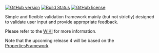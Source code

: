 [![GitHub version](http://github-release-version.herokuapp.com/github/padrig64/ValidationFramework/release.svg?style=flat)](https://github.com/padrig64/ValidationFramework/releases/latest)
[![Build Status](https://travis-ci.org/padrig64/ValidationFramework.svg?branch=master)](https://travis-ci.org/padrig64/ValidationFramework)
[![GitHub license](https://img.shields.io/badge/license-BSD-blue.svg)](https://raw.githubusercontent.com/padrig64/ValidationFramework/master/LICENSE.md)

Simple and flexible validation framework mainly (but not strictly) designed to validate user input and provide appropriate feedback.

Please refer to the [WIKI](https://github.com/padrig64/ValidationFramework/wiki) for more information.

Note that the upcoming release 4 will be based on the [PropertiesFramework](https://github.com/LeanFrameworks/PropertiesFramework).
